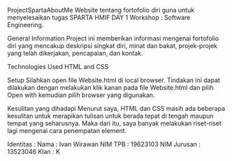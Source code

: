 ProjectSpartaAboutMe
Website tentang fortofolio diri guna untuk menyelesaikan tugas SPARTA HMIF DAY 1 Workshop : Software Engineering.

General Information
Project ini memberikan informasi mengenai fortofolio diri yang mencakup deskripsi singkat diri, minat dan bakat, projek-projek yang telah dikerjakan, pencapaian, dan kontak.

Technologies Used
HTML and CSS

Setup
Silahkan open file Website.html di local browser. Tindakan ini dapat dilakukan dengan melakukan klik kanan pada file Website.html dan pilih Open with kemudian pilih browser yang digunakan.

Kesulitan yang dihadapi
Menurut saya, HTML dan CSS masih ada beberapa kesulitan untuk merapikan tulisan untuk berada tepat di tengah maupun tempat yang seharusnya. Maka dari itu, saya banyak melakukan riset-riset lagi mengenai cara penempatan element.

Identitas :
Nama : Ivan Wirawan
NIM TPB : 19623103
NIM Jurusan : 13523046
Klan : K
